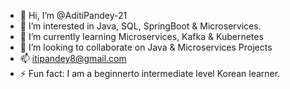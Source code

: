 - 👋 Hi, I’m @AditiPandey-21
- 👀 I’m interested in Java, SQL, SpringBoot & Microservices.
- 🌱 I’m currently learning Microservices, Kafka & Kubernetes
- 💞️ I’m looking to collaborate on Java & Microservices Projects
- 📫 itipandey8@gmail.com
- ⚡ Fun fact: I am a beginnerto intermediate level Korean learner.

<!---
AditiPandey-21/AditiPandey-21 is a ✨ special ✨ repository because its `README.md` (this file) appears on your GitHub profile.
You can click the Preview link to take a look at your changes.
--->
